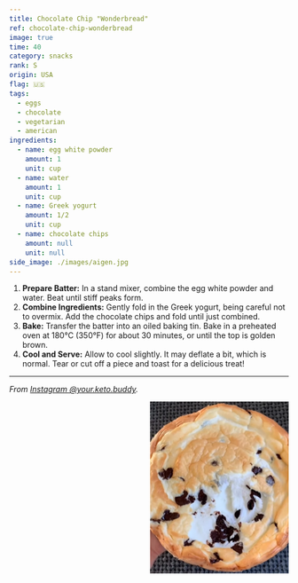 ```yaml
---
title: Chocolate Chip "Wonderbread"
ref: chocolate-chip-wonderbread
image: true
time: 40
category: snacks
rank: S
origin: USA
flag: 🇺🇸
tags:
  - eggs
  - chocolate
  - vegetarian
  - american
ingredients:
  - name: egg white powder
    amount: 1
    unit: cup
  - name: water
    amount: 1
    unit: cup
  - name: Greek yogurt
    amount: 1/2
    unit: cup
  - name: chocolate chips
    amount: null
    unit: null
side_image: ./images/aigen.jpg
---
```


1. **Prepare Batter:** In a stand mixer, combine the egg white powder and water.
Beat until stiff peaks form. 
2. **Combine Ingredients:** Gently fold in the Greek yogurt, being careful not to overmix.
Add the chocolate chips and fold until just combined.
3. **Bake:** Transfer the batter into an oiled baking tin. Bake in a preheated oven at 180°C (350°F) for about 30 minutes, or until the top is golden brown.
4. **Cool and Serve:** Allow to cool slightly. It may deflate a bit, which is normal. Tear or cut off a piece and toast for a delicious treat!

---

_From [Instagram @your.keto.buddy](https://www.instagram.com/reel/C-9_ezySGAH/?utm_source=ig_web_copy_link&igsh=MzRlODBiNWFlZA==)._

<img src="images/chocolate_chip_wonderbread.png" style="width:250px; float:right;"/>